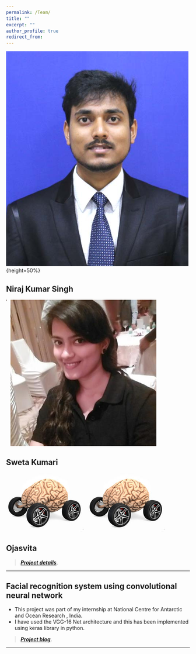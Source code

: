 ```yaml
---
permalink: /Team/
title: ""
excerpt: ""
author_profile: true
redirect_from: 
---
```


![test](Niraj.jpg){height=50%}

## Niraj Kumar Singh     

![test](Sweta.jpeg)
<img src="Sweta.jpeg"
     alt=""
     style="float: left; margin-right: 10px; width: 2px; height: 2px; radius: 50" />
     
## Sweta Kumari
![test](neuromotive.jpg)
<img src="neuromotive.jpg"
     alt=""
     style="float: left; margin-right: 10px;" />
## Ojasvita

> [**_Project details_**](https://anirudhk686.github.io/Seekhne-Sikhao-Initiative/).

***

## Facial recognition system using convolutional neural network 

* This project was part of my internship at National Centre for Antarctic and Ocean Research , India. 
* I have used the VGG-16 Net architecture and this has been implemented using keras library in python.

> [**_Project blog_**](https://anirudhk686.github.io/facial_recognition/).

***
